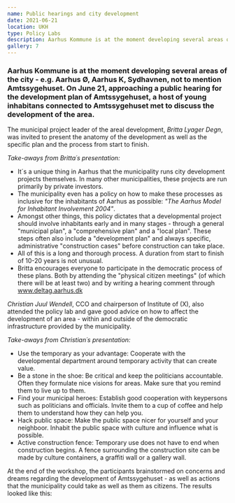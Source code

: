 ```yaml
---
name: Public hearings and city development
date: 2021-06-21
location: UKH
type: Policy Labs
description: Aarhus Kommune is at the moment developing several areas of the city - e.g. Aarhus Ø, Aarhus K, Sydhavnen, not to mention Amtssygehuset
gallery: 7
---
```


### Aarhus Kommune is at the moment developing several areas of the city - e.g. Aarhus Ø, Aarhus K, Sydhavnen, not to mention Amtssygehuset. On June 21, approaching a public hearing for the development plan of Amtssygehuset, a host of young inhabitans connected to Amtssygehuset met to discuss the development of the area.

The municipal project leader of the areal development, _Britta Lyager Degn_, was invited to present the anatomy of the development as well as the specific plan and the process from start to finish.

_Take-aways from Britta´s presentation:_

- It´s a unique thing in Aarhus that the municipality runs city development projects themselves. In many other municipalities, these projects are run primarily by private investors.
- The municipality even has a policy on how to make these processes as inclusive for the inhabitants of Aarhus as possible: _"The Aarhus Model for Inhabitant Involvement 2004"_.
- Amongst other things, this policy dictates that a developmental project should involve inhabitants early and in many stages - through a general "municipal plan", a "comprehensive plan" and a "local plan". These steps often also include a "development plan" and always specific, administrative "construction cases" before construction can take place.
- All of this is a long and thorough process. A duration from start to finish of 10-20 years is not unusual.
- Britta encourages everyone to participate in the democratic process of these plans. Both by attending the "physical citizen meetings" (of which there will be at least two) and by writing a hearing comment through www.deltag.aarhus.dk

_Christian Juul Wendell_, CCO and chairperson of Institute of (X), also attended the policy lab and gave good advice on how to affect the development of an area - within and outside of the democratic infrastructure provided by the municipality.

_Take-aways from Christian´s presentation:_

- Use the temporary as your advantage: Cooperate with the developmental department around temporary activity that can create value.
- Be a stone in the shoe: Be critical and keep the politicians accountable. Often they formulate nice visions for areas. Make sure that you remind them to live up to them.
- Find your municipal heroes: Establish good cooperation with keypersons such as politicians and officials. Invite them to a cup of coffee and help them to understand how they can help you.
- Hack public space: Make the public space nicer for yourself and your neighboor. Inhabit the public space with culture and influence what is possible.
- Active construction fence: Temporary use does not have to end when construction begins. A fence surrounding the construction site can be made by culture containers, a graffiti wall or a gallery wall.

At the end of the workshop, the participants brainstormed on concerns and dreams regarding the development of Amtssygehuset - as well as actions that the municipality could take as well as them as citizens. The results looked like this:
